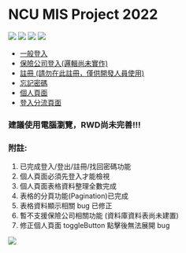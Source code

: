 # NCU MIS Project 2022

![](https://badgen.net/github/watchers/QI-XIANG/NCU_Project_Demo) ![](https://badgen.net/github/commits/QI-XIANG/NCU_Project_Demo) ![](https://badgen.net/github/last-commit/QI-XIANG/NCU_Project_Demo) ![](https://badgen.net/github/license/QI-XIANG/NCU_Project_Demo)

* [一般登入](https://qi-xiang.github.io/NCU_Project_Demo/FireBaseDemo/index.html)
* [保險公司登入(邏輯尚未實作)](https://qi-xiang.github.io/NCU_Project_Demo/FireBaseDemo/insuranceCompany_login.html)
* [註冊 (請勿在此註冊，僅供開發人員使用)](https://qi-xiang.github.io/NCU_Project_Demo/FireBaseDemo/signup.html)
* [忘記密碼](https://qi-xiang.github.io/NCU_Project_Demo/FireBaseDemo/resetPassword.html)
* [個人頁面](https://qi-xiang.github.io/NCU_Project_Demo/FireBaseDemo/user_profile.html)
* [登入分流頁面](https://qi-xiang.github.io/NCU_Project_Demo/FireBaseDemo/login_seperation.html)

### 建議使用電腦瀏覽，RWD尚未完善!!!

### 附註:

1. 已完成登入/登出/註冊/找回密碼功能
2. 個人頁面必須先登入才能檢視
3. 個人頁面表格資料整理全數完成
4. 表格的分頁功能(Pagination)已完成
5. 表格資料顯示相關 bug 已修正
6. 暫不支援保險公司相關功能 (資料庫資料表尚未建置)
7. 修正個人頁面 toggleButton 點擊後無法展開 bug

![](https://i.imgur.com/7Lu3FLq.jpg)